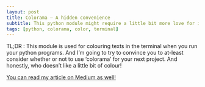 ```yaml
---
layout: post
title: Colorama — A hidden convenience
subtitle: This python module might require a little bit more love for its simplicity.
tags: [python, colorama, color, terminal]
---
```


TL;DR : This module is used for colouring texts in the terminal when you run your python programs. And I’m going to try to convince you to at-least consider whether or not to use ‘colorama’ for your next project.
And honestly, who doesn’t like a little bit of colour!

[You can read my article on Medium as well!](https://medium.com/@unofficial.sonaal/colorama-a-hidden-convinience-6fb22dc00835)



